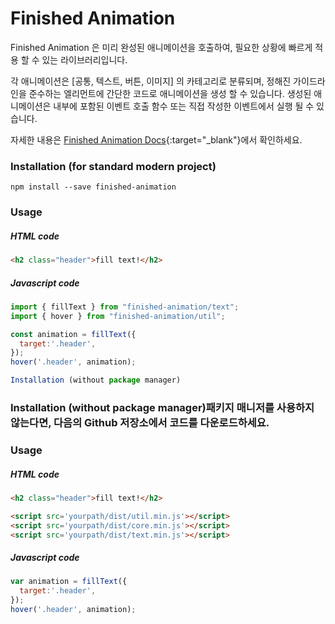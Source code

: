# Finished Animation

Finished Animation 은 미리 완성된 애니메이션을 호출하여, 필요한 상황에 빠르게 적용 할 수 있는 라이브러리입니다.

각 애니메이션은 [공통, 텍스트, 버튼, 이미지] 의 카테고리로 분류되며, 정해진 가이드라인을 준수하는 엘리먼트에 간단한 코드로 애니메이션을 생성 할 수 있습니다. 생성된 애니메이션은 내부에 포함된 이벤트 호출 함수 또는 직접 작성한 이벤트에서 실행 될 수 있습니다.

자세한 내용은 [Finished Animation Docs](https://finished-animation.web.app/){:target="_blank"}에서 확인하세요.

### Installation (for standard modern project)

```
npm install --save finished-animation
```

### Usage

##### HTML code

```html
<h2 class="header">fill text!</h2>
```

##### Javascript code

``` javascript
import { fillText } from "finished-animation/text";
import { hover } from "finished-animation/util";

const animation = fillText({
  target:'.header',
});
hover('.header', animation);

Installation (without package manager)
```

### Installation (without package manager)패키지 매니저를 사용하지 않는다면, 다음의 Github 저장소에서 코드를 다운로드하세요.

### Usage

##### HTML code

```html
<h2 class="header">fill text!</h2>

<script src='yourpath/dist/util.min.js'></script>
<script src='yourpath/dist/core.min.js'></script>
<script src='yourpath/dist/text.min.js'></script>
```



##### Javascript code

```javascript
var animation = fillText({
  target:'.header',
});
hover('.header', animation);
```

